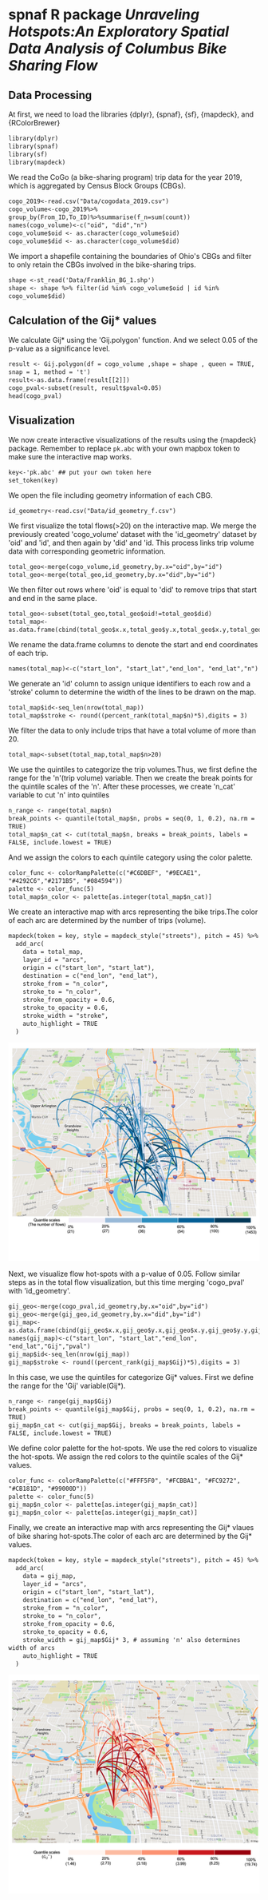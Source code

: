
# spnaf R package *Unraveling Hotspots:An Exploratory Spatial Data Analysis of Columbus Bike Sharing Flow*



## Data Processing

At first, we need to load the libraries {dplyr}, {spnaf}, {sf}, {mapdeck}, and {RColorBrewer}

```{r load the libraries need}
library(dplyr)
library(spnaf)
library(sf)
library(mapdeck)
```


We read the CoGo (a bike-sharing program) trip data for the year 2019, which is aggregated by Census Block Groups (CBGs).


```{r load data}
cogo_2019<-read.csv("Data/cogodata_2019.csv")
cogo_volume<-cogo_2019%>% group_by(From_ID,To_ID)%>%summarise(f_n=sum(count))
names(cogo_volume)<-c("oid", "did","n")
cogo_volume$oid <- as.character(cogo_volume$oid)
cogo_volume$did <- as.character(cogo_volume$did)
```



We import a shapefile containing the boundaries of Ohio's CBGs and filter to only retain the CBGs involved in the bike-sharing trips.



```{r import shapefile}
shape <-st_read('Data/Franklin_BG_1.shp')
shape <- shape %>% filter(id %in% cogo_volume$oid | id %in% cogo_volume$did)
```


## Calculation of the Gij\* values 


We calculate Gij\* using the 'Gij.polygon' function. And we select 0.05 of the p-value as a significance level.


```{r Gij calculation}
result <- Gij.polygon(df = cogo_volume ,shape = shape , queen = TRUE, snap = 1, method = 't')
result<-as.data.frame(result[[2]])
cogo_pval<-subset(result, result$pval<0.05)
head(cogo_pval)
```



## Visualization


We now create interactive visualizations of the results using the {mapdeck} package. Remember to replace `pk.abc` with your own mapbox token to make sure the interactive map works.


```{r set up the personal token}
key<-'pk.abc' ## put your own token here
set_token(key)
```


We open the file including geometry information of each CBG.


```{r open the geometry file}
id_geometry<-read.csv("Data/id_geometry_f.csv")
```


We first visualize the total flows(\>20) on the interactive map. We merge the previously created 'cogo_volume' dataset with the 'id_geometry' dataset by 'oid' and 'id', and then again by 'did' and 'id. This process links trip volume data with corresponding geometric information.


```{r data processing}
total_geo<-merge(cogo_volume,id_geometry,by.x="oid",by="id")
total_geo<-merge(total_geo,id_geometry,by.x="did",by="id")
```


We then filter out rows where 'oid' is equal to 'did' to remove trips that start and end in the same place.


```{r filter the data.frame}
total_geo<-subset(total_geo,total_geo$oid!=total_geo$did)
total_map<-as.data.frame(cbind(total_geo$x.x,total_geo$y.x,total_geo$x.y,total_geo$y.y,total_geo$n))
```


We rename the data.frame columns to denote the start and end coordinates of each trip.


```{r rename the data.frame}
names(total_map)<-c("start_lon", "start_lat","end_lon", "end_lat","n")
```


We generate an 'id' column to assign unique identifiers to each row and a 'stroke' column to determine the width of the lines to be drawn on the map.


```{r generate columns}
total_map$id<-seq_len(nrow(total_map))
total_map$stroke <- round((percent_rank(total_map$n)*5),digits = 3)
```

We filter the data to only include trips that have a total volume of more than 20.

```{r subset the data.frame}
total_map<-subset(total_map,total_map$n>20)
```


We use the quintiles to categorize the trip volumes.Thus, we first define the range for the 'n'(trip volume) variable. Then we create the break points for the quintile scales of the 'n'. After these processes, we create 'n_cat' variable to cut 'n' into quintiles


```{r cut into quintiles}
n_range <- range(total_map$n)
break_points <- quantile(total_map$n, probs = seq(0, 1, 0.2), na.rm = TRUE)
total_map$n_cat <- cut(total_map$n, breaks = break_points, labels = FALSE, include.lowest = TRUE)
```


And we assign the colors to each quintile category using the color palette.


```{r assing colors}
color_func <- colorRampPalette(c("#C6DBEF", "#9ECAE1", "#4292C6","#2171B5", "#084594"))
palette <- color_func(5)
total_map$n_color <- palette[as.integer(total_map$n_cat)]
```


We create an interactive map with arcs representing the bike trips.The color of each arc are determined by the number of trips (volume).


```{r visualization:total volumes,eval=FALSE}
mapdeck(token = key, style = mapdeck_style("streets"), pitch = 45) %>%
  add_arc(
    data = total_map,
    layer_id = "arcs",
    origin = c("start_lon", "start_lat"),
    destination = c("end_lon", "end_lat"),
    stroke_from = "n_color",
    stroke_to = "n_color",
    stroke_from_opacity = 0.6,
    stroke_to_opacity = 0.6,
    stroke_width = "stroke",
    auto_highlight = TRUE
  )
```

![CoGo bike sharing trip flows (>20 trip volumes) (2019)](Maps/Figure1.png)


Next, we visualize flow hot-spots with a p-value of 0.05. Follow similar steps as in the total flow visualization, but this time merging 'cogo_pval' with 'id_geometry'.


```{r data processing for flow hot-spots}
gij_geo<-merge(cogo_pval,id_geometry,by.x="oid",by="id")
gij_geo<-merge(gij_geo,id_geometry,by.x="did",by="id")
gij_map<-as.data.frame(cbind(gij_geo$x.x,gij_geo$y.x,gij_geo$x.y,gij_geo$y.y,gij_geo$Gij,gij_geo$pval))
names(gij_map)<-c("start_lon", "start_lat","end_lon", "end_lat","Gij","pval")
gij_map$id<-seq_len(nrow(gij_map))
gij_map$stroke <- round((percent_rank(gij_map$Gij)*5),digits = 3)
```


In this case, we use the quintiles for categorize Gij\* values. First we define the range for the 'Gij' variable(Gij\*).


```{r cut the Gij valables into quintiles}
n_range <- range(gij_map$Gij)
break_points <- quantile(gij_map$Gij, probs = seq(0, 1, 0.2), na.rm = TRUE)
gij_map$n_cat <- cut(gij_map$Gij, breaks = break_points, labels = FALSE, include.lowest = TRUE)
```


We define color palette for the hot-spots. We use the red colors to visualize the hot-spots. We assign the red colors to the quintile scales of the Gij\* values.


```{r assing red colors to the Gij quintiles}
color_func <- colorRampPalette(c("#FFF5F0", "#FCBBA1", "#FC9272", "#CB181D", "#99000D")) 
palette <- color_func(5) 
gij_map$n_color <- palette[as.integer(gij_map$n_cat)]
gij_map$n_color <- palette[as.integer(gij_map$n_cat)]
```


Finally, we create an interactive map with arcs representing the Gij\* vlaues of bike sharing hot-spots.The color of each arc are determined by the Gij\* values.


```{r visulazation:flow hot-spots,eval=FALSE}
mapdeck(token = key, style = mapdeck_style("streets"), pitch = 45) %>%
  add_arc(
    data = gij_map,
    layer_id = "arcs",
    origin = c("start_lon", "start_lat"),
    destination = c("end_lon", "end_lat"),
    stroke_from = "n_color",
    stroke_to = "n_color",
    stroke_from_opacity = 0.6,
    stroke_to_opacity = 0.6,
    stroke_width = gij_map$Gij* 3, # assuming 'n' also determines width of arcs
    auto_highlight = TRUE
  )
```


![CoGo bike-sharing flow hotspots (2019)](Maps/Figure2.png)
